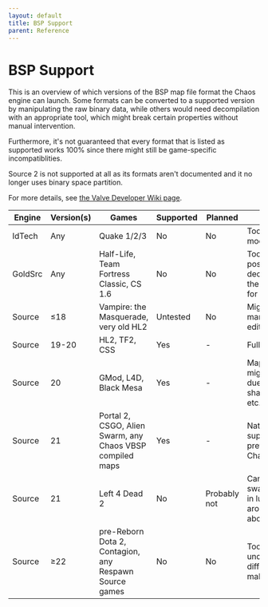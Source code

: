 ```yaml
---
layout: default
title: BSP Support
parent: Reference
---
```


# BSP Support

This is an overview of which versions of the BSP map file format the Chaos engine can launch.
Some formats can be converted to a supported version by manipulating the raw binary data, while others would need decompilation with an appropriate tool,
which might break certain properties without manual intervention.

Furthermore, it's not guaranteed that every format that is listed as supported works 100% since there might still be game-specific incompatiblities. 

Source 2 is not supported at all as its formats aren't documented and it no longer uses binary space partition.

For more details, see [the Valve Developer Wiki page](https://developer.valvesoftware.com/wiki/Source_BSP_File_Format).

Engine|Version(s)|Games|Supported|Planned|Details|
|---|---|---|---|---|---|
IdTech|Any|Quake 1/2/3|No|No|Too different from modern Source|
GoldSrc|Any|Half-Life, Team Fortress Classic, CS 1.6|No|No|Too different. It's possible to decompile, and then recompile for Source|
Source|≤18|Vampire: the Masquerade, very old HL2|Untested|No|Might work with manual binary editing|
Source|19-20|HL2, TF2, CSS|Yes|-|Fully supported|
Source|20|GMod, L4D, Black Mesa|Yes|-|Map loads, parts might be broken due to missing shaders/scripting, etc.|
Source|21|Portal 2, CSGO, Alien Swarm, any Chaos VBSP compiled maps|Yes|-|Natively supported, preferred for any Chaos game|
Source|21|Left 4 Dead 2|No|Probably not|Can be fixed by swapping entries in lump headers around, see link above|
Source|≥22|pre-Reborn Dota 2, Contagion, any Respawn Source games|No|No|Too many undocumented differences to make it worth|

